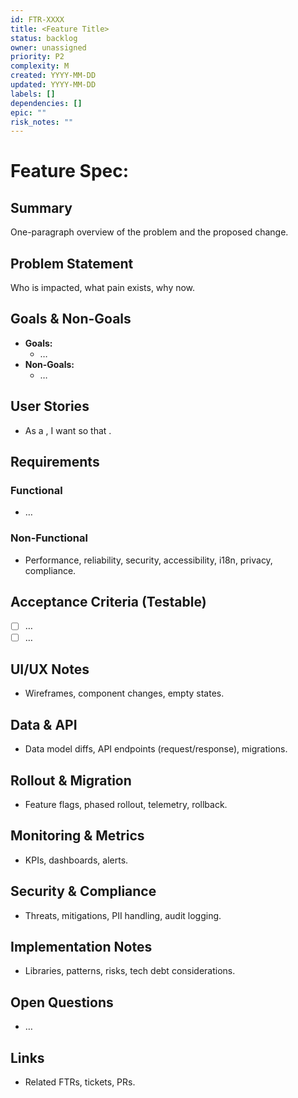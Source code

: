 ```yaml
---
id: FTR-XXXX
title: <Feature Title>
status: backlog
owner: unassigned
priority: P2
complexity: M
created: YYYY-MM-DD
updated: YYYY-MM-DD
labels: []
dependencies: []
epic: ""
risk_notes: ""
---
```


# Feature Spec: <Feature Title>

## Summary
One-paragraph overview of the problem and the proposed change.

## Problem Statement
Who is impacted, what pain exists, why now.

## Goals & Non-Goals
- **Goals:**
  - …
- **Non-Goals:**
  - …

## User Stories
- As a <role>, I want <capability> so that <benefit>.

## Requirements
### Functional
- …

### Non-Functional
- Performance, reliability, security, accessibility, i18n, privacy, compliance.

## Acceptance Criteria (Testable)
- [ ] …
- [ ] …

## UI/UX Notes
- Wireframes, component changes, empty states.

## Data & API
- Data model diffs, API endpoints (request/response), migrations.

## Rollout & Migration
- Feature flags, phased rollout, telemetry, rollback.

## Monitoring & Metrics
- KPIs, dashboards, alerts.

## Security & Compliance
- Threats, mitigations, PII handling, audit logging.

## Implementation Notes
- Libraries, patterns, risks, tech debt considerations.

## Open Questions
- …

## Links
- Related FTRs, tickets, PRs.

